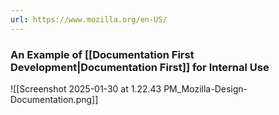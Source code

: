 ```yaml
---
url: https://www.mozilla.org/en-US/
---
```


### An Example of [[Documentation First Development|Documentation First]] for Internal Use
![[Screenshot 2025-01-30 at 1.22.43 PM_Mozilla-Design-Documentation.png]]